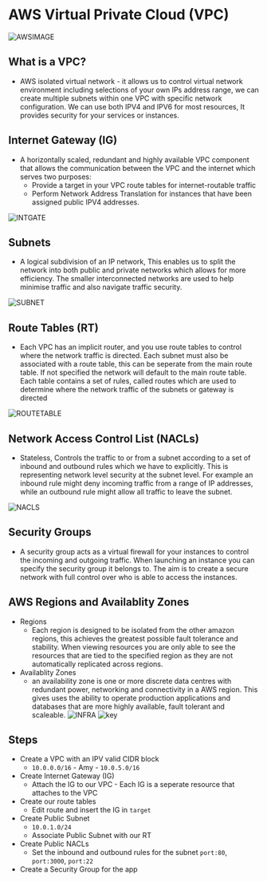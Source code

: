 # AWS Virtual Private Cloud (VPC)
![AWSIMAGE](AWS_deployment_networking_security.png)
## What is a VPC?
- AWS isolated virtual network - it allows us to control virtual network environment including selections of your own IPs address range, we can create multiple subnets within one VPC with specific network configuration. We can use both IPV4 and IPV6 for most resources, It provides security for your services or instances.

## Internet Gateway (IG)
- A horizontally scaled, redundant and highly available VPC component that allows the communication between the VPC and the internet which serves two purposes:
  - Provide a target in your VPC route tables for internet-routable traffic
  - Perform Network Address Translation for instances that have been assigned public IPV4 addresses.

![INTGATE](sch-General-InternetGateways.png)

## Subnets
- A logical subdivision of an IP network, This enables us to split the network into both public and private networks which allows for more efficiency. The smaller interconnected networks are used to help minimise traffic and also navigate traffic security.

![SUBNET](vpc-configuration-new.png)

## Route Tables (RT)
- Each VPC has an implicit router, and you use route tables to control where the network traffic is directed. Each subnet must also be associated with a route table, this can be seperate from the main route table. If not specified the network will default to the main route table. Each table contains a set of rules, called routes which are used to determine where the network traffic of the subnets or gateway is directed

![ROUTETABLE](TBSja.png)
## Network Access Control List (NACLs)
- Stateless, Controls the traffic to or from a subnet according to a set of inbound and outbound rules which we have to explicitly. This is representing network level security at the subnet level. For example an inbound rule might deny incoming traffic from a range of IP addresses, while an outbound rule might allow all traffic to leave the subnet.

![NACLS](nacl-example-diagram.png)
## Security Groups
- A security group acts as a virtual firewall for your instances to control the incoming and outgoing traffic. When launching an instance you can specify the security group it belongs to. The aim is to create a secure network with full control over who is able to access the instances.

## AWS Regions and Availablity Zones
- Regions
    - Each region is designed to be isolated from the other amazon regions, this achieves the greatest possible fault tolerance and stability. When viewing resources you are only able to see the resources that are tied to the specified region as they are not automatically replicated across regions.
- Availablity Zones
    - an availability zone is one or more discrete data centres with redundant power, networking and connectivity in a AWS region. This gives uses the ability to operate production applications and databases that are more highly available, fault tolerant and scaleable.
![INFRA](NA-500x500.f8738d3a3341a06a83fa838b927ba4b85b473918.png)
![key](mapkey.png)

## Steps
- Create a VPC with an IPV valid CIDR block
  - `10.0.0.0/16` - Amy - `10.0.5.0/16`
- Create Internet Gateway (IG)
  - Attach the IG to our VPC - Each IG is a seperate resource that attaches to the VPC
- Create our route tables
  - Edit route and insert the IG in `target`
- Create Public Subnet
  - `10.0.1.0/24`
  - Associate Public Subnet with our RT
- Create Public NACLs
  - Set the inbound and outbound rules for the subnet `port:80`, `port:3000`, `port:22` 
- Create a Security Group for the app
